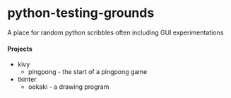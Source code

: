 # python-testing-grounds
A place for random python scribbles often including GUI experimentations

#### Projects
* kivy
   * pingpong - the start of a pingpong game
* tkinter
   * oekaki - a drawing program
